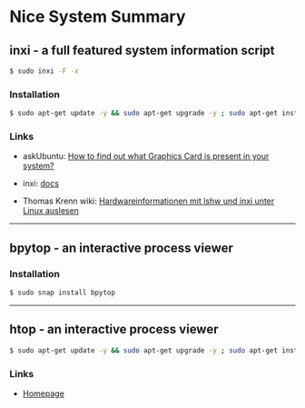 # Nice System Summary

## inxi - a full featured system information script

```bash
$ sudo inxi -F -x
```

### Installation

```bash
$ sudo apt-get update -y && sudo apt-get upgrade -y ; sudo apt-get install -y inxi
```

### Links

- askUbuntu: [How to find out what Graphics Card is present in your system?](https://askubuntu.com/a/1066934)

- inxi: [docs](https://smxi.org/docs/inxi.htm)

- Thomas Krenn wiki: [Hardwareinformationen mit lshw und inxi unter Linux auslesen](https://www.thomas-krenn.com/de/wiki/Hardwareinformationen_mit_lshw_und_inxi_unter_Linux_auslesen)


----

## bpytop - an interactive process viewer

### Installation

```bash
$ sudo snap install bpytop
```


----

## htop - an interactive process viewer

```bash
$ sudo apt-get update -y && sudo apt-get upgrade -y ; sudo apt-get install -y htop
```

### Links

- [Homepage](https://htop.dev/)
